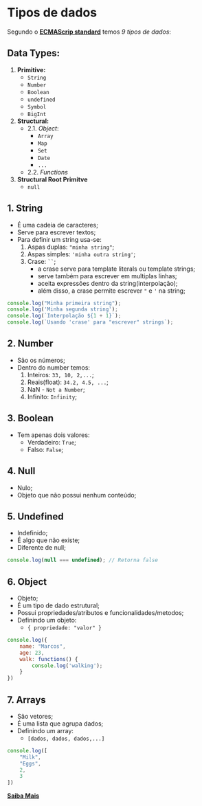 # Tipos de dados

Segundo o [**ECMAScrip standard**](https://tc39.es/ecma262/multipage/) temos _9 tipos de dados_:

## Data Types:
1. **Primitive:**
   - `String`
   - `Number`
   - `Boolean`
   - `undefined`
   - `Symbol`
   - `BigInt`
2. **Structural:**
   - 2.1. _Object_:
     - `Array`
     - `Map`
     - `Set`
     - `Date`
     - `...`
   - 2.2. _Functions_ 
3. **Structural Root Primitve**
   - `null`

## 1. String

- É uma cadeia de caracteres;
- Serve para escrever textos;
- Para definir um string usa-se:
  1. Aspas duplas: `"minha string"`;
  2. Aspas simples: `'minha outra string'`;
  3. Crase: <code>``</code>;
     - a crase serve para template literals ou template strings;
     - serve também para escrever em multiplas linhas;
     - aceita expressões dentro da string(interpolação);
     - além disso, a crase permite escrever `"` e `'` na string;

```js
console.log("Minha primeira string");
console.log('Minha segunda string');
console.log(`Interpolação ${1 + 1}`);
console.log(`Usando 'crase' para "escrever" strings`);
```

## 2. Number

- São os números;
- Dentro do number temos:
    1. Inteiros: `33, 10, 2,...`;
    2. Reais(float): `34.2, 4.5, ...`;
    3. NaN - `Not a Number`; 
    4. Infinito: `Infinity`;


## 3. Boolean

- Tem apenas dois valores:
  - Verdadeiro: `True`;
  - Falso: `False`;


## 4. Null

- Nulo;
- Objeto que não possui nenhum conteúdo;


## 5. Undefined

- Indefinido;
- É algo que não existe;
- Diferente de null;

```js
console.log(null === undefined); // Retorna false 
```

## 6. Object

- Objeto;
- É um tipo de dado estrutural;
- Possui propriedades/atributos e funcionalidades/metodos;
- Definindo um objeto:
  - `{ propriedade: "valor" }`

```js
console.log({
    name: "Marcos",
    age: 23,
    walk: functions() {
        console.log('walking');
    }
})
```

## 7. Arrays

- São vetores;
- É uma lista que agrupa dados;
- Definindo um array:
  - `[dados, dados, dados,...]`

```js
console.log([
    "Milk",
    "Eggs",
    2,
    3
])
```

**[Saiba Mais](https://developer.mozilla.org/en-US/docs/Web/JavaScript/Reference/Global_Objects)**